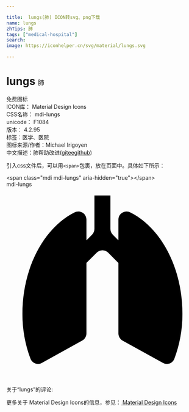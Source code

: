 ```yaml
---

title:  lungs(肺) ICON转svg、png下载
name: lungs
zhTips: 肺
tags: ["medical-hospital"]
search: 
image: https://iconhelper.cn/svg/material/lungs.svg

---
```


# lungs  <small style="font-size: 60%;font-weight: 100">肺</small>


<div class="detail-page">
<p>
<span><span class="badge-success badge">免费图标</span> </span>
<br/>
<span>
ICON库：
<span class="badge-secondary badge">Material Design Icons</span> 
</span>
<br/>
<span>
CSS名称：
<span class="badge-secondary badge">mdi-lungs</span> 
</span>
<br/>
<span>
unicode：
<span class="badge-secondary badge">F1084</span> 
<copy-btn content='F1084' btn-title=""></copy-btn>
<copy-btn :content='String.fromCodePoint(parseInt("F1084", 16))' btn-title="复制U"></copy-btn>
</span>
<br/>
<span>
版本：
<span class="badge-secondary badge">4.2.95</span> 
</span><br/><span>标签：<span class="badge-light badge"><router-link to="/tags/medical-hospital.html">医学、医院</router-link></span></span>
<br/>
<span>图标来源/作者：<span class="badge-light badge">Michael Irigoyen</span></span> 
<br/>
<span class="zh-detail">中文描述：<span class="badge-primary badge">肺</span><span class="help-link"><span>帮助改进</span>(<a href="https://gitee.com/liuwave/icon-helper/edit/master/json/material/lungs.json" target="_blank" rel="noopener noreferrer">gitee</a><a href="https://github.com/liuwave/icon-helper/edit/master/json/material/lungs.json" target="_blank" rel="noopener noreferrer">github</a></span>)</span><br/>
</p>
</div>
<div class="alert alert-dark">
  <i class="mdi mdi-lungs mdi-48px"></i>
  <i class="mdi mdi-lungs mdi-36px"></i>
  <i class="mdi mdi-lungs mdi-24px"></i>
  <i class="mdi mdi-lungs mdi-18px"></i>
</div>
<div>
  <p>引入css文件后，可以用<code>&lt;span&gt;</code>包裹，放在页面中。具体如下所示：    
  </p>
  <div class="alert alert-primary" style="font-size: 14px">
    &lt;span class="mdi mdi-lungs" aria-hidden="true"&gt;&lt;/span&gt;
    <copy-btn content='<span class="mdi mdi-lungs" aria-hidden="true"></span>'></copy-btn>
  </div>
  <div class="alert alert-secondary">
    <i class="mdi mdi-lungs"
    style="font-size: 24px"
    aria-hidden="true"></i> mdi-lungs
    <copy-btn content="mdi-lungs" btn-title="复制图标名称"></copy-btn>
  </div>
</div>
<div id="svg" class="svg-wrap">
<svg xmlns="http://www.w3.org/2000/svg" viewBox="0 0 24 24"><path d="M15.47 3.11C15 2.85 14.37 3.05 14.11 3.54C14.04 3.68 14 3.84 14 4V6.59L13.29 5.88C13.1 5.69 13 5.44 13 5.18V1H11V5.17C11 5.44 10.9 5.69 10.71 5.88L10 6.59V4C10 3.44 9.54 3 9 3C8.83 3 8.67 3.04 8.53 3.11C4.72 5 2 9.97 2 15.77C2 17.67 2.33 19.55 3 21.32C3.19 21.85 3.76 22.13 4.29 21.94C4.34 21.92 4.39 21.9 4.44 21.87L9.5 19.07C9.81 18.9 10 18.56 10 18.19V9.41L11.3 8.12C11.69 7.73 12.32 7.73 12.71 8.12L14 9.42V18.2C14 18.56 14.21 18.9 14.5 19.08L19.58 21.88C20.07 22.14 20.68 21.96 20.94 21.46C20.96 21.42 21 21.37 21 21.32C21.67 19.55 22 17.67 22 15.77C22 9.97 19.29 5 15.47 3.11Z" /></svg>
</div>
<detail full-name='mdi-lungs'></detail>
<div>
<p>关于“lungs”的评论:</p>
</div>
<Vssue title="关于“lungs”的评论" ></Vssue>    
<div><p>更多关于 Material Design Icons的信息，参见：<a target="_blank" href="https://iconhelper.cn/material.html"> Material Design Icons</a>
</p></div>
